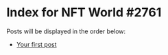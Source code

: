 # Index for NFT World #2761
Posts will be displayed in the order below:

- [Your first post](./001-first.md)


